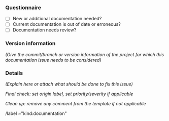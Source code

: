 ### Questionnaire

* [ ] New or additional documentation needed?
* [ ] Current documentation is out of date or erroneous?
* [ ] Documentation needs review?

### Version information

*(Give the commit/branch or version information of the project for which this documentation issue needs to be considered)*

### Details

*(Explain here or attach what should be done to fix this issue)*

*Final check: set origin label, set priority/severity if applicable*

*Clean up: remove any comment from the template if not applicable*

/label ~"kind:documentation"
